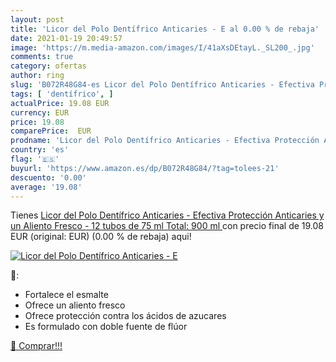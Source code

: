 ```yaml
---
layout: post
title: 'Licor del Polo Dentífrico Anticaries - E al 0.00 % de rebaja'
date: 2021-01-19 20:49:57
image: 'https://m.media-amazon.com/images/I/41aXsDEtayL._SL200_.jpg'
comments: true
category: ofertas
author: ring
slug: 'B072R48G84-es Licor del Polo Dentífrico Anticaries - Efectiva Protección...'
tags: [ 'dentífrico', ]
actualPrice: 19.08 EUR
currency: EUR
price: 19.08
comparePrice:  EUR
prodname: 'Licor del Polo Dentífrico Anticaries - Efectiva Protección Anticaries y un Aliento Fresco - 12 tubos de 75 ml  Total: 900 ml '
country: 'es'
flag: '🇪🇸'
buyurl: 'https://www.amazon.es/dp/B072R48G84/?tag=tolees-21'
descuento: '0.00'
average: '19.08'
---
```


Tienes [Licor del Polo Dentífrico Anticaries - Efectiva Protección Anticaries y un Aliento Fresco - 12 tubos de 75 ml  Total: 900 ml ](https://www.amazon.es/dp/B072R48G84/?tag=tolees-21) con precio final de  19.08 EUR (original:  EUR) (0.00 %  de rebaja) aqui!

[![Licor del Polo Dentífrico Anticaries - E](https://m.media-amazon.com/images/I/41aXsDEtayL._SL200_.jpg)](https://www.amazon.es/dp/B072R48G84/?tag=tolees-21)

🔎:

- Fortalece el esmalte
- Ofrece un aliento fresco
- Ofrece protección contra los ácidos de azucares
- Es formulado con doble fuente de flúor

[🛒 Comprar!!!](https://www.amazon.es/dp/B072R48G84/?tag=tolees-21)
